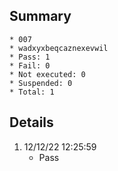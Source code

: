 ## Summary
	* 007
	* wadxyxbeqcaznexevwil
	* Pass: 1
	* Fail: 0
	* Not executed: 0
	* Suspended: 0
	* Total: 1
## Details
1. 12/12/22 12:25:59
	* Pass
